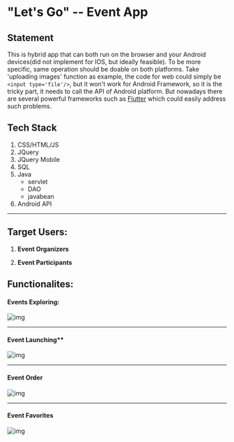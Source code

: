 # "Let's Go" -- Event App



## Statement

This is hybrid app that can both run on the browser and your Android devices(did not implement for IOS, but ideally feasible). To be more specific, same operation should be doable on both platforms. Take 'uploading images' function as example, the code for web could simply be `<input type='file'/>`, but it won't work for Android Framework, so it is the tricky part, it needs to call the API of Android platform. But nowadays there are several powerful frameworks such as [Flutter](https://flutter.dev/) which could easily address such problems.



## Tech Stack

1. CSS/HTML/JS
2. JQuery
3. JQuery Mobile
4. SQL
5. Java
   - servlet
   - DAO
   - javabean
6. Android API

------



## **Target Users:**

1. **Event Organizers**

2. **Event Participants**



## **Functionalites:**

#### **Events Exploring:**

![img](https://internal-api-space.larksuite.com/space/api/box/stream/download/asynccode/?code=5dedd8541c501b37a39de3abf82c5b5c_8f118824ce50c961_boxusWpGQBP1j3wxSQNJn0iiBxc_LDizscgL022AP1dMbWtDDvNfSDElumZ0)



------



#### Event Launching**

![img](https://internal-api-space.larksuite.com/space/api/box/stream/download/asynccode/?code=fce04d5e505830c378871f467c696dcc_8f118824ce50c961_boxusQ6XseItTy0iJANzZfKXwUd_30LIcwYVzB9uJMWS6cOUbHDacZvMiDOO)

------



#### Event Order

![img](https://internal-api-space.larksuite.com/space/api/box/stream/download/asynccode/?code=a10df9cdf8432576266e786368401a56_8f118824ce50c961_boxusFEk9OnZmr4IO2Yd48sNzlh_tMlmO0UXbMt0mehiflEySBGz8EQNeK4j)

------



#### Event Favorites

![img](https://internal-api-space.larksuite.com/space/api/box/stream/download/asynccode/?code=c09677f2f1ed42843ac67cefd4fc6faa_8f118824ce50c961_boxusAHx5ib3XHNifjTgyxWTbIe_doUmcPURiNRPWw8cJuFBHSH5YXGYC0ry)